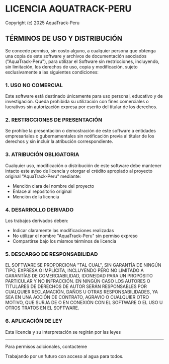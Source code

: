 # LICENCIA AQUATRACK-PERU

Copyright (c) 2025 AquaTrack-Peru

## TÉRMINOS DE USO Y DISTRIBUCIÓN

Se concede permiso, sin costo alguno, a cualquier persona que obtenga una copia de este software y archivos de documentación asociados ("AquaTrack-Peru"), para utilizar el Software sin restricciones, incluyendo, sin limitación, los derechos de uso, copia y modificación, sujeto exclusivamente a las siguientes condiciones:

### 1. USO NO COMERCIAL
Este software está destinado únicamente para uso personal, educativo y de investigación. Queda prohibida su utilización con fines comerciales o lucrativos sin autorización expresa por escrito del titular de los derechos.

### 2. RESTRICCIONES DE PRESENTACIÓN
Se prohíbe la presentación o demostración de este software a entidades empresariales o gubernamentales sin notificación previa al titular de los derechos y sin incluir la atribución correspondiente.

### 3. ATRIBUCIÓN OBLIGATORIA
Cualquier uso, modificación o distribución de este software debe mantener intacto este aviso de licencia y otorgar el crédito apropiado al proyecto original "AquaTrack-Peru" mediante:
- Mención clara del nombre del proyecto
- Enlace al repositorio original
- Mención de la licencia

### 4. DESARROLLO DERIVADO
Los trabajos derivados deben:
- Indicar claramente las modificaciones realizadas
- No utilizar el nombre "AquaTrack-Peru" sin permiso expreso
- Compartirse bajo los mismos términos de licencia

### 5. DESCARGO DE RESPONSABILIDAD

EL SOFTWARE SE PROPORCIONA "TAL CUAL", SIN GARANTÍA DE NINGÚN TIPO, EXPRESA O IMPLÍCITA, INCLUYENDO PERO NO LIMITADO A GARANTÍAS DE COMERCIABILIDAD, IDONEIDAD PARA UN PROPÓSITO PARTICULAR Y NO INFRACCIÓN. EN NINGÚN CASO LOS AUTORES O TITULARES DE DERECHOS DE AUTOR SERÁN RESPONSABLES POR CUALQUIER RECLAMACIÓN, DAÑOS U OTRAS RESPONSABILIDADES, YA SEA EN UNA ACCIÓN DE CONTRATO, AGRAVIO O CUALQUIER OTRO MOTIVO, QUE SURJA DE O EN CONEXIÓN CON EL SOFTWARE O EL USO U OTROS TRATOS EN EL SOFTWARE.

### 6. APLICACIÓN DE LEY
Esta licencia y su interpretación se regirán por las leyes

---

Para permisos adicionales, contacteme

Trabajando por un futuro con acceso al agua para todos.
